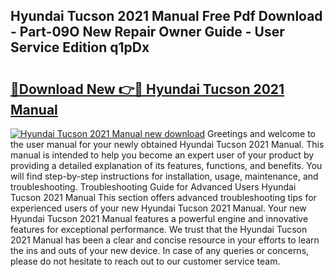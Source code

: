## Hyundai Tucson 2021 Manual Free Pdf Download - Part-09O New Repair Owner Guide - User Service Edition q1pDx

# <h2><a href="http://cf14287.oget.top/?id=Hyundai+Tucson+2021+Manual">🔗Download New 👉🔴 Hyundai Tucson 2021 Manual</a></h2>

[![Hyundai Tucson 2021 Manual new download](https://i.imgur.com/5g1atiW.png)](http://cf14287.oget.top/?id=Hyundai+Tucson+2021+Manual)
Greetings and welcome to the user manual for your newly obtained Hyundai Tucson 2021 Manual. This manual is intended to help you become an expert user of your product by providing a detailed explanation of its features, functions, and benefits. You will find step-by-step instructions for installation, usage, maintenance, and troubleshooting. Troubleshooting Guide for Advanced Users Hyundai Tucson 2021 Manual This section offers advanced troubleshooting tips for experienced users of your new Hyundai Tucson 2021 Manual. Your new Hyundai Tucson 2021 Manual features a powerful engine and innovative features for exceptional performance. We trust that the Hyundai Tucson 2021 Manual has been a clear and concise resource in your efforts to learn the ins and outs of your new device. In case of any queries or concerns, please do not hesitate to reach out to our customer service team.
